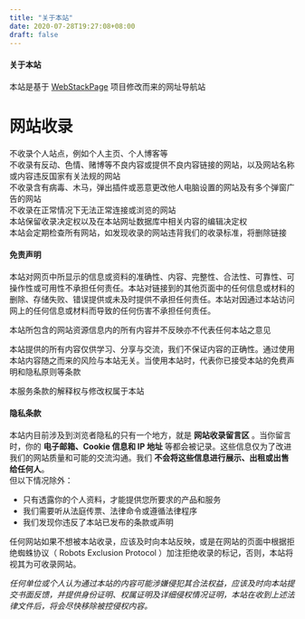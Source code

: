 ```yaml
---
title: "关于本站"
date: 2020-07-28T19:27:08+08:00
draft: false
---
```


#### 关于本站


本站是基于 <a href="https://github.com/WebStackPage/WebStackPage.github.io" target="_blank">WebStackPage</a>
          项目修改而来的网址导航站</p>
        <h1>网站收录</h4>
        <p>
          不收录个人站点，例如个人主页、个人博客等<br>
          不收录有反动、色情、赌博等不良内容或提供不良内容链接的网站，以及网站名称或内容违反国家有关法规的网站<br>
          不收录含有病毒、木马，弹出插件或恶意更改他人电脑设置的网站及有多个弹窗广告的网站<br>
          不收录在正常情况下无法正常连接或浏览的网站<br>
          本站保留收录决定权以及在本站网址数据库中相关内容的编辑决定权<br>
          本站会定期检查所有网站，如发现收录的网站违背我们的收录标准，将删除链接
        </p>
        <h4>免责声明</h4>
        <p>
          本站对网页中所显示的信息或资料的准确性、内容、完整性、合法性、可靠性、可操作性或可用性不承担任何责任。本站对链接到的其他页面中的任何信息或材料的删除、存储失败、错误提供或未及时提供不承担任何责任。本站对因通过本站访问网上的任何信息或材料而导致的任何伤害不承担任何责任。
        </p>
        <p>本站所包含的网站资源信息内的所有内容并不反映亦不代表任何本站之意见</p>
        <p>本站提供的所有内容仅供学习、分享与交流，我们不保证内容的正确性。通过使用本站内容随之而来的风险与本站无关。当使用本站时，代表你已接受本站的免费声明和隐私原则等条款</p>
        <p>本服务条款的解释权与修改权属于本站</p>
        <h4>隐私条款</h4>
        <p>本站内目前涉及到浏览者隐私的只有一个地方，就是 <strong>网站收录留言区</strong> 。当你留言时，你的 <strong>电子邮箱、Cookie 信息和 IP 地址</strong>
          等都会被记录。这些信息仅为了改进我们的网站质量和可能的交流沟通。我们 <strong>不会将这些信息进行展示、出租或出售给任何人</strong>。<br />
          但以下情况除外：</p>
        <ul>
          <li>只有透露你的个人资料，才能提供您所要求的产品和服务</li>
          <li>我们需要听从法庭传票、法律命令或遵循法律程序</li>
          <li>我们发现你违反了本站已发布的条款或声明</li>
        </ul>
        <p>任何网站如果不想被本站收录，应该及时向本站反映，或是在网站的页面中根据拒绝蜘蛛协议（ Robots Exclusion Protocol ）加注拒绝收录的标记，否则，本站将视其为可收录网站。</p>
        <p><em>任何单位或个人认为通过本站的内容可能涉嫌侵犯其合法权益，应该及时向本站提交书面反馈，并提供身份证明、权属证明及详细侵权情况证明，本站在收到上述法律文件后，将会尽快移除被控侵权内容。</em>
        </p>
      </div>
